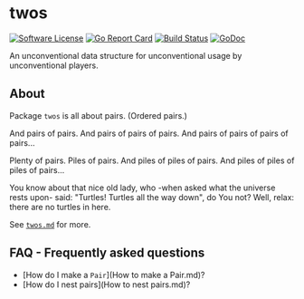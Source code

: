 # twos

[![Software License](https://img.shields.io/badge/license-MIT-brightgreen.svg?style=flat-square)](LICENSE.md)
[![Go Report Card](https://goreportcard.com/badge/github.com/GoLangsam/twos)](https://goreportcard.com/report/github.com/GoLangsam/twos)
[![Build Status](https://travis-ci.org/GoLangsam/twos.svg?branch=master)](https://travis-ci.org/GoLangsam/twos)
[![GoDoc](https://godoc.org/github.com/GoLangsam/twos?status.svg)](https://godoc.org/github.com/GoLangsam/twos)

An unconventional data structure for unconventional usage by unconventional players.

## About

Package `twos` is all about pairs. (Ordered pairs.)

And pairs of pairs. And pairs of pairs of pairs. And pairs of pairs of pairs of pairs...

Plenty of pairs. Piles of pairs. And piles of piles of pairs. And piles of piles of piles of pairs...

You know about that nice old lady, who -when asked what the universe rests upon- said:
"Turtles! Turtles all the way down", do You not? Well, relax: there are no turtles in here.

See [`twos.md`](twos.md) for more.

## FAQ - Frequently asked questions

- [How do I make a `Pair`](How to make a Pair.md)?
- [How do I nest pairs](How to nest pairs.md)?
